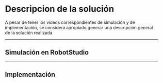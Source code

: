 # Descripcion de la solución

A pesar de tener los videos correspondientes de simulación y de implementación, se considera apropiado generar una descripción general de la solución realizada
***
## Simulación en RobotStudio




***
## Implementación

